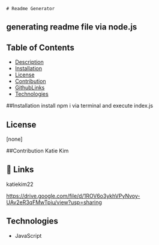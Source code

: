 
    # Readme Generator

## generating readme file via node.js


## Table of Contents

 - [Description](#description)
 - [Installation](#Installation)
 - [License](#License)
 - [Contribution](#Contribution)
 - [GithubLinks](#GithubLinks)
 - [Technologies](#Technologies)

##Installation
install npm i via terminal and execute index.js

## License
[none]

##Contribution
Katie Kim

## 🔗 Links
katiekim22

https://drive.google.com/file/d/1ROV6o3ykhVPyNvoy-UAv2eR3qFMwTpiu/view?usp=sharing

## Technologies

- JavaScript
                    
